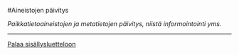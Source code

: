 #Aineistojen päivitys

*Paikkatietoaineistojen ja metatietojen päivitys, niistä informointointi yms.*

-----
[Palaa sisällysluetteloon](Sisällysluettelo.md)
